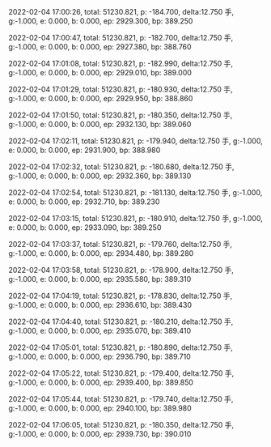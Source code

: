 2022-02-04 17:00:26, total: 51230.821, p: -184.700, delta:12.750 手, g:-1.000, e: 0.000, b: 0.000, ep: 2929.300, bp: 389.250

2022-02-04 17:00:47, total: 51230.821, p: -182.700, delta:12.750 手, g:-1.000, e: 0.000, b: 0.000, ep: 2927.380, bp: 388.760

2022-02-04 17:01:08, total: 51230.821, p: -182.990, delta:12.750 手, g:-1.000, e: 0.000, b: 0.000, ep: 2929.010, bp: 389.000

2022-02-04 17:01:29, total: 51230.821, p: -180.930, delta:12.750 手, g:-1.000, e: 0.000, b: 0.000, ep: 2929.950, bp: 388.860

2022-02-04 17:01:50, total: 51230.821, p: -180.350, delta:12.750 手, g:-1.000, e: 0.000, b: 0.000, ep: 2932.130, bp: 389.060

2022-02-04 17:02:11, total: 51230.821, p: -179.940, delta:12.750 手, g:-1.000, e: 0.000, b: 0.000, ep: 2931.900, bp: 388.980

2022-02-04 17:02:32, total: 51230.821, p: -180.680, delta:12.750 手, g:-1.000, e: 0.000, b: 0.000, ep: 2932.360, bp: 389.130

2022-02-04 17:02:54, total: 51230.821, p: -181.130, delta:12.750 手, g:-1.000, e: 0.000, b: 0.000, ep: 2932.710, bp: 389.230

2022-02-04 17:03:15, total: 51230.821, p: -180.910, delta:12.750 手, g:-1.000, e: 0.000, b: 0.000, ep: 2933.090, bp: 389.250

2022-02-04 17:03:37, total: 51230.821, p: -179.760, delta:12.750 手, g:-1.000, e: 0.000, b: 0.000, ep: 2934.480, bp: 389.280

2022-02-04 17:03:58, total: 51230.821, p: -178.900, delta:12.750 手, g:-1.000, e: 0.000, b: 0.000, ep: 2935.580, bp: 389.310

2022-02-04 17:04:19, total: 51230.821, p: -178.830, delta:12.750 手, g:-1.000, e: 0.000, b: 0.000, ep: 2936.610, bp: 389.430

2022-02-04 17:04:40, total: 51230.821, p: -180.210, delta:12.750 手, g:-1.000, e: 0.000, b: 0.000, ep: 2935.070, bp: 389.410

2022-02-04 17:05:01, total: 51230.821, p: -180.890, delta:12.750 手, g:-1.000, e: 0.000, b: 0.000, ep: 2936.790, bp: 389.710

2022-02-04 17:05:22, total: 51230.821, p: -179.400, delta:12.750 手, g:-1.000, e: 0.000, b: 0.000, ep: 2939.400, bp: 389.850

2022-02-04 17:05:44, total: 51230.821, p: -179.740, delta:12.750 手, g:-1.000, e: 0.000, b: 0.000, ep: 2940.100, bp: 389.980

2022-02-04 17:06:05, total: 51230.821, p: -180.350, delta:12.750 手, g:-1.000, e: 0.000, b: 0.000, ep: 2939.730, bp: 390.010